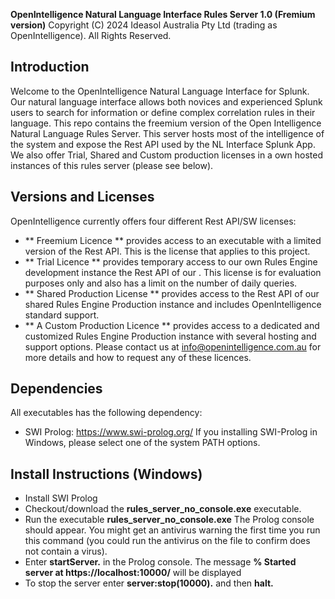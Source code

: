 **OpenIntelligence Natural Language Interface Rules Server 1.0 (Fremium version)**
Copyright (C) 2024 Ideasol Australia Pty Ltd (trading as OpenIntelligence). All Rights Reserved. 

## Introduction
Welcome to the OpenIntelligence Natural Language Interface for Splunk.
Our natural language interface allows both novices and experienced Splunk users to search for information or define complex correlation rules in their language. 
This repo contains the freemium version of the Open Intelligence Natural Language Rules Server. This server hosts most of the intelligence of the system and expose the Rest API used by the NL Interface Splunk App. We also offer Trial, Shared and Custom production licenses in a own hosted instances of this rules server (please see below).

## Versions and Licenses
OpenIntelligence currently offers four different Rest API/SW licenses:
- ** Freemium Licence ** provides access to an executable with a limited version of the Rest API. This is the license that applies to this project.
- ** Trial Licence ** provides temporary access to our own Rules Engine development instance the Rest API of our . This license is for evaluation purposes only and also has a limit on the number of daily queries.
- ** Shared Production License ** provides access to the Rest API of our shared Rules Engine Production instance and includes OpenIntelligence standard support. 
- ** A Custom Production Licence ** provides access to a dedicated and customized Rules Engine Production instance with several hosting and support options.
Please contact us at info@openintelligence.com.au for more details and how to request any of these licences.

## Dependencies
All executables has the following dependency:
- SWI Prolog: https://www.swi-prolog.org/
If you installing SWI-Prolog in Windows, please select one of the system PATH options.

## Install Instructions (Windows)
- Install SWI Prolog
- Checkout/download the **rules_server_no_console.exe** executable.
- Run the executable **rules_server_no_console.exe**
  The Prolog console should appear. You might get an antivirus warning the first time you run this command (you could run the antivirus on the file to confirm does not contain a virus).
- Enter **startServer.** in the Prolog console.
  The message **% Started server at https://localhost:10000/** will be displayed
- To stop the server enter **server:stop(10000).** and then **halt.**


